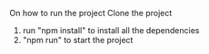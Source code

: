 On how to run the project
Clone the project
1. run "npm install" to install all the dependencies
2. "npm run" to start the project
